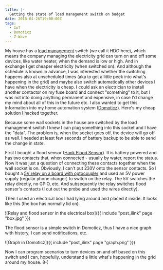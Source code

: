 ```yaml
---
title: |-
  Getting the state of load management switch on budget
date: 2018-04-26T19:00:00Z
tags:
  - IoT
  - Domoticz
  - Z-Wave
---
```

My house has a [load management][3] switch (we call it HDO here), which means the company managing the electricity grid can turn on and off some devices, like water heater, when the demand is low or high. And in exchange I get cheaper electricity (when switched on). And although the schedule is known in advance, I was interested whether the switching happens also at unscheduled times (aka to get a little peek into what's happening in the grid) and maybe also switch automatically other devices I have when the electricity is cheap. I could ask an electrician to install another contactor on my fuse board and connect "something" to it, but I was not into doing anything permanent and expensive, in case I'd change my mind about all of this in the future etc. I also wanted to get this information into my home automation system ([Domoticz][2]). Here's my cheap solution I hacked together.

<!-- excerpt -->

Because some wall sockets in the house are switched by the load management switch I knew I can plug something into this socket and I have the "data". The problem is, when the socket goes off, the device will go off as well. I needed at least few seconds of battery backup to be able to send the change in state.

First I bought a flood sensor ([Hank Flood Sensor][4]). It is battery powered and has two contacts that, when connected - usually by water, report the status. Now it was just a question of connecting these contacts together when the wall socket is on. Obviously, I can't put 230V onto the sensor contacts. So I bought a [5V relay on a board with optocoupler][1] and used an 5V power supply (regular phone charger) to switch on the relay. The 5V switches the relay directly, no GPIO, etc. And subsequently the relay switches flood sensor's contacts (I cut out the probe and used the wires directly).

Then I used an electrical box I had lying around and placed it inside. It looks like this (the box has normally lid on).

![Relay and flood sensor in the electrical box]({{ include "post_ilink" page "box.jpg" }})

The flood sensor is a simple switch in Domoticz, thus I have a nice graph with history, I can send notifications, etc.

![Graph in Domoticz]({{ include "post_ilink" page "graph.png" }})

Now I can program scenarios to turn devices on and off based on this switch and I can, hopefully, understand a little what's happening in the grid around my house. 8-)

[1]: https://www.ebay.com/sch/sis.html?_nkw=5V+10A+one+1+Channel+Relay+Module+With+optocoupler+For+PIC+AVR+DSP+ARM++Arduino&_id=310636242802&&_trksid=p2057872.m2749.l2658
[2]: http://www.domoticz.com
[3]: https://en.wikipedia.org/wiki/Load_management
[4]: https://smarterhome.sk/en/flood-sensors/hank-flood-sensor-442.html